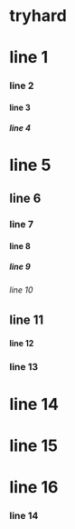 # tryhard
# line 1
### line 2
#### line 3
##### line 4
# line 5
## line 6
### line 7 
#### line 8
##### line 9
###### line 10
## line 11
#### line 12
### line 13
# line 14
# line 15
# line 16
### line 14
